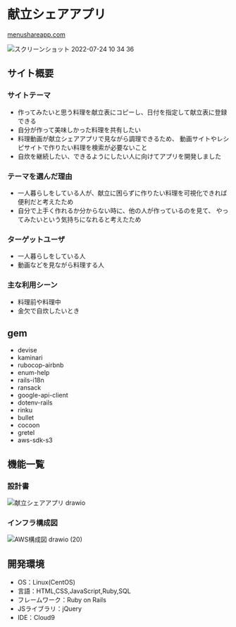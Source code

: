 # 献立シェアアプリ

[menushareapp.com](https://menushareapp.com)

![スクリーンショット 2022-07-24 10 34 36](https://user-images.githubusercontent.com/85116099/180628569-1a5c8d90-aeac-4e3e-9f91-47fcac46e7fb.png)

## サイト概要
### サイトテーマ
- 作ってみたいと思う料理を献立表にコピーし、日付を指定して献立表に登録できる
- 自分が作って美味しかった料理を共有したい
- 料理動画が献立シェアアプリで見ながら調理できるため、
  動画サイトやレシピサイトで作りたい料理を検索が必要ないこと
- 自炊を継続したい、できるようにしたい人に向けてアプリを開発しました

### テーマを選んだ理由
- 一人暮らしをしている人が、献立に困らずに作りたい料理を可視化できれば
  便利だと考えたため
- 自分で上手く作れるか分からない時に、他の人が作っているのを見て、
  やってみたいという気持ちになれると考えたため

### ターゲットユーザ
- 一人暮らしをしている人
- 動画などを見ながら料理する人

### 主な利用シーン
- 料理前や料理中
- 金欠で自炊したいとき

## gem
- devise
- kaminari
- rubocop-airbnb
- enum-help
- rails-i18n
- ransack
- google-api-client
- dotenv-rails
- rinku
- bullet
- cocoon
- gretel
- aws-sdk-s3

## 機能一覧

### 設計書
![献立シェアアプリ drawio](https://user-images.githubusercontent.com/85116099/177114247-3dc7c7c3-0a69-4528-947e-ed2dd60176b0.png)

### インフラ構成図
![AWS構成図 drawio (20)](https://user-images.githubusercontent.com/85116099/188300037-f9002341-c70c-4042-864a-2fb1a15a8b44.png)

## 開発環境
- OS：Linux(CentOS)
- 言語：HTML,CSS,JavaScript,Ruby,SQL
- フレームワーク：Ruby on Rails
- JSライブラリ：jQuery
- IDE：Cloud9